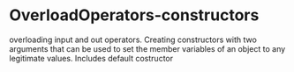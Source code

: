 # OverloadOperators-constructors
overloading input and out operators. Creating constructors with two arguments that can be used to set the member variables of an object to any legitimate values. Includes default costructor
